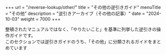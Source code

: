 +++
url = "/reverse-lookup/other/"
title = "その他の逆引きガイド"
menuTitle = "その他"
description = "逆引きアーカイブ（その他の記事）"
date = "2024-10-03"
weight = 7000
+++

整頓されたマニュアルではなく、「やりたいこと」を基準に列挙した逆引きの操作ガイドです。  
このセクションでは逆引きガイドのうち、「その他」に分類されるガイドをまとめています
